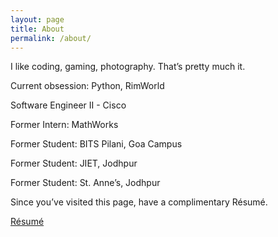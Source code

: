 ```yaml
---
layout: page
title: About
permalink: /about/
---
```


I like coding, gaming, photography. That’s pretty much it.

Current obsession: Python, RimWorld

Software Engineer II - Cisco

Former Intern: MathWorks

Former Student: BITS Pilani, Goa Campus

Former Student: JIET, Jodhpur

Former Student: St. Anne’s, Jodhpur

Since you’ve visited this page, have a complimentary Résumé.

[Résumé](https://nikhilvyas.com/Resume_NikhilVyas.pdf)